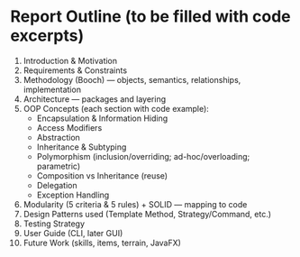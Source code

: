 # Report Outline (to be filled with code excerpts)

1. Introduction & Motivation
2. Requirements & Constraints
3. Methodology (Booch) — objects, semantics, relationships, implementation
4. Architecture — packages and layering
5. OOP Concepts (each section with code example):
   - Encapsulation & Information Hiding
   - Access Modifiers
   - Abstraction
   - Inheritance & Subtyping
   - Polymorphism (inclusion/overriding; ad-hoc/overloading; parametric)
   - Composition vs Inheritance (reuse)
   - Delegation
   - Exception Handling
6. Modularity (5 criteria & 5 rules) + SOLID — mapping to code
7. Design Patterns used (Template Method, Strategy/Command, etc.)
8. Testing Strategy
9. User Guide (CLI, later GUI)
10. Future Work (skills, items, terrain, JavaFX)